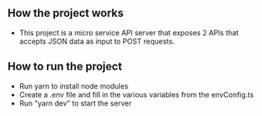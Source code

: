 ## How the project works
- This project is a micro service API server that exposes 2 APIs that accepts JSON data as input to POST requests.
## How to run the project

- Run yarn to install node modules
- Create a .env file and fill in the various variables from the envConfig.ts
- Run "yarn dev" to start the server

